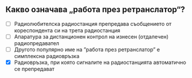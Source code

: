 ## Какво означава „работа през ретранслатор“?

<!-- Верният отговор е отбелязан с [X] -->

- [ ] Радиолюбителска радиостанция препредава съобщението от кореспондента си на трета радиостанция
- [ ] Апаратура за дистанционен контрол на изнесен (отдалечен) радиопредавател
- [ ] Другото популярно име на ”работа през ретранслатор” е симплексна радиовръзка
- [X] Радиовръзка, при която сигналите на радиостанцията автоматично се препредават
